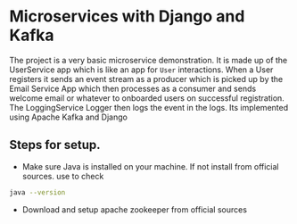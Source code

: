 # Microservices with Django and Kafka
The project is a very basic microservice demonstration. It is made up of the UserService app which is like an app for `User` interactions. When a User registers it sends an event stream as a producer which is picked up by the Email Service App which then processes as a consumer and sends welcome email or whatever to onboarded users on successful registration. The LoggingService Logger then logs the event in the logs. Its implemented using Apache Kafka and Django

## Steps for setup.

* Make sure Java is installed on your machine. If not install from official sources. use to check
```bash
java --version
```

* Download and setup apache zookeeper from official sources
